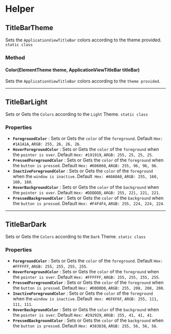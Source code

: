 # Helper
## TitleBarTheme
Sets the `ApplicationViewTitleBar` colors according to the theme provided. `static class`

### Method
#### Color(ElementTheme theme, ApplicationViewTitleBar titleBar)
Sets the `ApplicationViewTitleBar` colors according to the `theme provided`.

---
## TitleBarLight
Sets or Gets the `Colors` according to the `Light` Theme. `static class`

### Properties
- **`ForegroundColor`** : Sets or Gets the `color` of the `foreground`. Default `Hex: #1A1A1A`, `ARGB: 255, 26, 26, 26`.
- **`HoverForegroundColor`** : Sets or Gets the `color` of the `foreground` when the `pointer is over`. Default `Hex: #191919`, `ARGB: 255, 25, 25, 25`.
- **`PressedForegroundColor`** : Sets or Gets the `color` of the `foreground` when the `button is pressed`. Default `Hex: #606060`, `ARGB: 255, 96, 96, 96`.
- **`InactiveForegroundColor`** : Sets or Gets the `color` of the `foreground` when the `window is inactive`. Default` Hex: #A0A0A0`, `ARGB: 255, 160, 160, 160`.
- **`HoverBackgroundColor`** : Sets or Gets the `color` of the `background` when the `pointer is over`. Default `Hex: #DDDDDD`, `ARGB: 255, 221, 221, 221`.
- **`PressedBackgroundColor`** : Sets or Gets the `color` of the `background` when the `button is pressed`. Default `Hex: #F4F4F4`, `ARGB: 255, 224, 224, 224`.

---
## TitleBarDark
Sets or Gets the `Colors` according to the `Dark` Theme. `static class`

### Properties
- **`ForegroundColor`** : Sets or Gets the `color` of the `foreground`. Default `Hex: #FFFFFF`, `ARGB: 255, 255, 255, 255`.
- **`HoverForegroundColor`** : Sets or Gets the `color` of the `foreground` when the `pointer is over`. Default `Hex: #FFFFFF`, `ARGB: 255, 255, 255, 255`.
- **`PressedForegroundColor`** : Sets or Gets the `color` of the `foreground` when the `button is pressed`. Default `Hex: #D0D0D0`, `ARGB: 255, 208, 208, 208`.
- **`InactiveForegroundColor`** : Sets or Gets the `color` of the `foreground` when the `window is inactive`. Default` Hex: #6F6F6F`, `ARGB: 255, 111, 111, 111`.
- **`HoverBackgroundColor`** : Sets or Gets the `color` of the `background` when the `pointer is over`. Default `Hex: #292929`, `ARGB: 255, 41, 41, 41`.
- **`PressedBackgroundColor`** : Sets or Gets the `color` of the `background` when the `button is pressed`. Default `Hex: #383838`, `ARGB: 255, 56, 56, 56`.